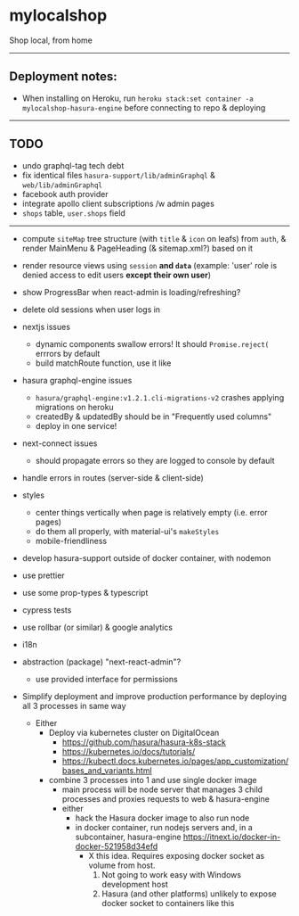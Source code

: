 # mylocalshop

Shop local, from home

---

## Deployment notes:

- When installing on Heroku, run `heroku stack:set container -a mylocalshop-hasura-engine` before connecting to repo & deploying

---

## TODO

- undo graphql-tag tech debt
- fix identical files `hasura-support/lib/adminGraphql` & `web/lib/adminGraphql`
- facebook auth provider
- integrate apollo client subscriptions /w admin pages
- `shops` table, `user.shops` field

---

- compute `siteMap` tree structure (with `title` & `icon` on leafs) from `auth`, & render MainMenu & PageHeading (& sitemap.xml?) based on it
- render resource views using `session` **and `data`** (example: 'user' role is denied access to edit users **except their own user**)
- show ProgressBar when react-admin is loading/refreshing?
- delete old sessions when user logs in
- nextjs issues
    - dynamic components swallow errors! It should `Promise.reject(` errrors by default
    - build matchRoute function, use it like <Link href={matchRoute(href)} as={href}><a href={href}></a></Link>
- hasura graphql-engine issues
    - `hasura/graphql-engine:v1.2.1.cli-migrations-v2` crashes applying migrations on heroku
    - createdBy & updatedBy should be in "Frequently used columns"
    - deploy in one service!
- next-connect issues
    - should propagate errors so they are logged to console by default
- handle errors in routes (server-side & client-side)
- styles
    - center things vertically when page is relatively empty (i.e. error pages)
    - do them all properly, with material-ui's `makeStyles`
    - mobile-friendliness
- develop hasura-support outside of docker container, with nodemon
- use prettier
- use some prop-types & typescript
- cypress tests
- use rollbar (or similar) & google analytics 
- i18n
- abstraction (package) "next-react-admin"?
    - use provided interface for permissions

- Simplify deployment and improve production performance by deploying all 3 processes in same way
  - Either
    - Deploy via kubernetes cluster on DigitalOcean
      - https://github.com/hasura/hasura-k8s-stack
      - https://kubernetes.io/docs/tutorials/
      - https://kubectl.docs.kubernetes.io/pages/app_customization/bases_and_variants.html
    - combine 3 processes into 1 and use single docker image
      - main process will be node server that manages 3 child processes and proxies requests to web & hasura-engine
      - either
        - hack the Hasura docker image to also run node
        - in docker container, run nodejs servers and, in a subcontainer, hasura-engine https://itnext.io/docker-in-docker-521958d34efd
            - X this idea. Requires exposing docker socket as volume from host. 
                1. Not going to work easy with Windows development host
                2. Hasura (and other platforms) unlikely to expose docker socket to containers like this 
